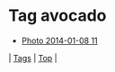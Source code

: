<!--
title: Tag avocado
date: 2020-06-28T15:26:59.305Z
tags:
-->
# Tag avocado

 * [Photo 2014-01-08 11](72654298078.md)

| [Tags](tags.md) | [Top](index.md) |
